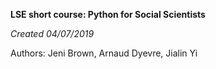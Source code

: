 **LSE short course: Python for Social Scientists**

*Created 04/07/2019*

Authors: Jeni Brown, Arnaud Dyevre, Jialin Yi

